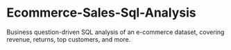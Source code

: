 # Ecommerce-Sales-Sql-Analysis
Business question-driven SQL analysis of an e-commerce dataset, covering revenue, returns, top customers, and more.
